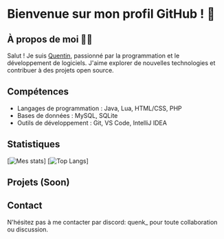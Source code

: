 # Bienvenue sur mon profil GitHub ! 👋

## À propos de moi 👨‍💻
Salut ! Je suis [Quentin](https://github.com/QuenK30), passionné par la programmation et le développement de logiciels. J'aime explorer de nouvelles technologies et contribuer à des projets open source.

## Compétences 
- Langages de programmation : Java, Lua, HTML/CSS, PHP
- Bases de données : MySQL, SQLite
- Outils de développement : Git, VS Code, IntelliJ IDEA

## Statistiques
[![Mes stats](https://github-readme-stats.vercel.app/api?username=QuenK30&show_icons=true&theme=dark)]
[![Top Langs](https://github-readme-stats.vercel.app/api/top-langs/?username=QuenK30&layout=compact&theme=dark)]

## Projets (Soon)

## Contact
N'hésitez pas à me contacter par discord: quenk_ pour toute collaboration ou discussion.


<!---
QuenK30/QuenK30 is a ✨ special ✨ repository because its `README.md` (this file) appears on your GitHub profile.
You can click the Preview link to take a look at your changes.
--->

